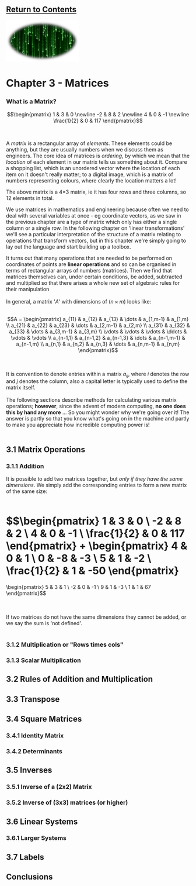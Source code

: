 <script type="text/x-mathjax-config">
  MathJax.Hub.Config({
    tex2jax: {
      inlineMath: [ ['$','$'], ["\\(","\\)"] ],
      processEscapes: true
    }
  });
</script>

<script type="text/javascript" async
  src="https://cdnjs.cloudflare.com/ajax/libs/mathjax/2.7.5/MathJax.js?config=TeX-MML-AM_CHTML">
</script>
<script type="text/javascript" src="tutorialSheetScripts.js"> </script>
<link rel="stylesheet" type="text/css" media="all" href="styles.css">

## [Return to Contents](notes-contents)

<img src="figs/MatrixChap.svg" width="200"/>

# Chapter 3 - Matrices
### What is a Matrix?

$$\begin{pmatrix}
1 & 3 & 0 \newline
-2 & 8 & 2 \newline
4 & 0 & -1 \newline
\frac{1}{2} & 0 & 117
\end{pmatrix}$$

<br>

A *matrix* is a rectangular array of *elements*. These elements could be anything, but they are usually numbers when we discuss them as engineers. The core idea of matrices is *ordering*, by which we mean that the *location* of each element in our matrix tells us something about it. Compare a shopping list, which is an unordered vector where the location of each item on it doesn't really matter; to a digital image, which is a matrix of numbers representing colours, where clearly the location matters a lot!


The above matrix is a 4$\times$3 matrix, ie it has four rows and three columns, so 12 elements in total.


We use matrices in mathematics and engineering because often we need to deal with several variables at once - eg coordinate vectors, as we saw in the previous chapter are a type of matrix which only has either a single column or a single row. In the following chapter on 'linear transformations' we'll see a particular interpretation of the structure of a matrix relating to operations that transform vectors, but in this chapter we're simply going to lay out the language and start building up a toolbox. 


It turns out that many operations that are needed to be performed on coordinates of points are **linear operations** and so can be organised in terms of rectangular arrays of numbers (matrices). Then we find that matrices themselves can, under certain conditions, be added, subtracted and multiplied so that there arises a whole new set of algebraic rules for their manipulation
<br><br>
In general, a matrix '$\textit{A}$' with dimensions of ($n \times m$) looks like:
<br><br>

$$A =
\begin{pmatrix}
	a_{11} & a_{12} & a_{13} & \dots & a_{1,m-1} & a_{1,m} \\
	a_{21} & a_{22} & a_{23} & \dots & a_{2,m-1} & a_{2,m} \\
	a_{31} & a_{32} & a_{33} & \dots & a_{3,m-1} & a_{3,m} \\
	\vdots & \vdots & \vdots & \ddots & \vdots & \vdots \\
	a_{n-1,1} & a_{n-1,2} & a_{n-1,3} & \dots & a_{n-1,m-1} & a_{n-1,m} \\
	a_{n,1} & a_{n,2} & a_{n,3} & \dots & a_{n,m-1} & a_{n,m}
\end{pmatrix}$$

<br><br>
It is convention to denote entries within a matrix $a_{ij}$, where $\textit{i}$ denotes the row and $\textit{j}$ denotes the column, also a capital letter is typically used to define the matrix itself.
<br><br>
The following sections describe methods for calculating various matrix operations; **however**, since the advent of modern computing, **no one does this by hand any more** ... So you might wonder why we're going over it! The answer is partly so that you know what's going on in the machine and partly to make you appreciate how incredible computing power is!<br><br>

## <a id="matrix-operations"></a>3.1 Matrix Operations
### 3.1.1 Addition
It is possible to add two matrices together, but *only if they have the same dimensions*. We simply add the corresponding entries to form a new matrix of the same size:<br><br>

$$\begin{pmatrix}
	1 & 3 & 0 \\
	-2 & 8 & 2 \\
	4 & 0 & -1 \\
	\frac{1}{2} & 0 & 117
\end{pmatrix}
+
\begin{pmatrix}
	4 & 0 & 1 \\
	0 & -8 & -3 \\
	5 & 1 & -2 \\
	\frac{1}{2} & 1 & -50
\end{pmatrix}
=
\begin{pmatrix}
	5 & 3 & 1 \\
	-2 & 0 & -1 \\
	9 & 1 & -3 \\
	1 & 1 & 67
\end{pmatrix}$$

<br><br>
If two matrices do not have the same dimensions they cannot be added, or we say the sum is 'not defined'.<br><br>

### 3.1.2 Multiplication or "Rows times cols"


### 3.1.3 Scalar Multiplication

## <a id="rules"></a>3.2 Rules of Addition and Multiplication

## <a id="transpose"></a>3.3 Transpose

## <a id="square-matrices"></a>3.4 Square Matrices
### 3.4.1 Identity Matrix
### 3.4.2 Determinants

## <a id="inverses"></a>3.5 Inverses
### 3.5.1 Inverse of a (2x2) Matrix
### 3.5.2 Inverse of (3x3) matrices (or higher)

## <a id="linear-systems"></a>3.6 Linear Systems
### 3.6.1 Larger Systems

## <a id="labels"></a>3.7 Labels

## Conclusions
